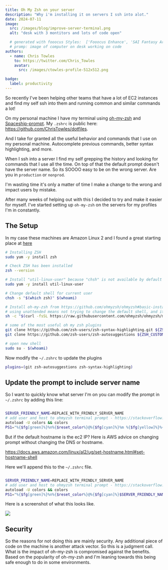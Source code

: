 ```yaml
---
title: Oh My Zsh on your server
description: "Why i'm installing it on servers I ssh into alot."
date: 2024-07-11
image:
  src: /images/blog/improve-server-terminal.png
  alt: "desk with 3 montitors and lots of code open"

  # generated with fooocus Styles:	['Fooocus Enhance', 'SAI Fantasy Art', 'SAI Comic Book']
  # promp: image of computer on desk working on code
authors:
  - name: Chris Towles
    to: https://twitter.com/Chris_Towles
    avatar:
      src: /images/ctowles-profile-512x512.png

badge:
  label: productivity
---
```


So recently I've been helping other teams that have a lot of EC2 instances and find my self ssh into them and running common and similar commands a lot! 

On my personal machine I have my terminal using [oh-my-zsh](https://github.com/ohmyzsh/ohmyzsh) and [Spaceship-prompt](https://github.com/spaceship-prompt/spaceship-prompt). My `.zshrc` is public here: https://github.com/ChrisTowles/dotfiles. 

And I take for granted all the useful behavior and commands that I use on my personal machine. Autocomplete previous commands, better syntax highlighting, and more.

When I ssh into a server I find my self grepping the history and looking for commands that I use all the time. On top of that the default prompt doesn't have the server name. So its SOOOO easy to be on the wrong server. Are you in `production` or `nonprod`.

I'm wasting time it's only a matter of time I make a change to the wrong and impact users by mistake. 

After many weeks of helping out with this I decided to try and make it easier for myself. I've started setting up `oh-my-zsh` on the servers for my profiles I'm in constantly.

## The Setup

In my case these machines are Amazon Linux 2 and I found a great starting place at [here](
https://blog.devops.dev/installing-zsh-oh-my-zsh-on-amazon-ec2-amazon-linux-2-ami-88b5fc83109)


```bash
# Installing ZSH
sudo yum -y install zsh

# Check ZSH has been installed
zsh --version

# Install "util-linux-user" because "chsh" is not available by default - https://superuser.com/a/1389273/599050
sudo yum -y install util-linux-user

# Change default shell for current user
chsh -s "$(which zsh)" $(whoami)

# Install oh-my-zsh from https://github.com/ohmyzsh/ohmyzsh#basic-installation 
# using unattended means not trying to change the default shell, and it also won't run zsh when the installation has finished.
sh -c "$(curl -fsSL https://raw.githubusercontent.com/ohmyzsh/ohmyzsh/master/tools/install.sh)" "" --unattended

# some of the most useful oh my zsh plugins
git clone https://github.com/zsh-users/zsh-syntax-highlighting.git ${ZSH_CUSTOM:-~/.oh-my-zsh/custom}/plugins/zsh-syntax-highlighting
git clone https://github.com/zsh-users/zsh-autosuggestions ${ZSH_CUSTOM:-~/.oh-my-zsh/custom}/plugins/zsh-autosuggestions

# open new shell
sudo su - $(whoami)

```
Now modify the `~/.zshrc` to update the plugins

```bash
plugins=(git zsh-autosuggestions zsh-syntax-highlighting)
```

## Update the prompt to include server name

So I want to quickly know what server I'm on you can modify the prompt in `~/.zshrc` by adding this line:

```bash

SERVER_FRIENDLY_NAME=REPLACE_WITH_FRINDLY_SERVER_NAME
# add user and host to ohmyzsh terminal prompt - https://stackoverflow.com/questions/30199068/zsh-prompt-and-hostnameE
autoload -U colors && colors
PS1="%{$fg[green]%}%n%{$reset_color%}@%{$fg[cyan]%}%m %{$fg[yellow]%}%~ %{$reset_color%}%% "

```

But if the default hostname is the ec2 IP? Here is AWS advice on changing prompt without changing the DNS or hostname.

https://docs.aws.amazon.com/linux/al2/ug/set-hostname.html#set-hostname-shell


Here we'll append this to the `~/.zshrc` file.

```bash

SERVER_FRIENDLY_NAME=REPLACE_WITH_FRINDLY_SERVER_NAME
# add user and host to ohmyzsh terminal prompt - https://stackoverflow.com/questions/30199068/zsh-prompt-and-hostnameE
autoload -U colors && colors
PS1="%{$fg[green]%}%n%{$reset_color%}@%{$fg[cyan]%}$SERVER_FRIENDLY_NAME %{$fg[yellow]%}%~ %{$reset_color%}%% "

```

Here is a screenshot of what this looks like.

![](/images/blog/oh-my-zsh-server-friendly-name-in-prompt.png)


## Security

So the reasons for not doing this are mainly security. Any additional piece of code on the machine is another attack vector. So this is a judgment call. What is the impact of oh-my-zsh is compromised against the benefits. Based on the popularity of oh-my-zsh and I'm leaning towards this being safe enough to do in some environments.











